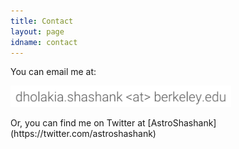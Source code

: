 ```yaml
---
title: Contact
layout: page
idname: contact
---
```


You can email me at: 

<p align="left"><img src="images/contact.png" width="70%" />
</p>
Or, you can find me on Twitter at [AstroShashank](https://twitter.com/astroshashank)


